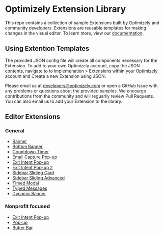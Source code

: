 # Optimizely Extension Library

This repo contains a collection of sample Extensions built by Optimizely and community developers. Extensions are reusable templates for making changes in the visual editor. To learn more, view our [documentation](https://developers.optimizely.com/x/extensions/).

## Using Extention Templates

The provided JSON config file will create all components necessary for the Extension. To add to your own Optimizely account, copy the JSON contents, navigate to to Implemenation > Extensions within your Optimizely account and Create a new Extension using JSON.

Please email us at developers@optimizely.com or open a GitHub Issue with any problems or questions about the provided samples. We encourge contributions from the community and will reguarlly review Pull Requests. You can also email us to add your Extension to the library.

## Editor Extensions

### General

* [Banner](https://github.com/optimizely/extension-library/tree/master/Editor%20Extensions/Banner)
* [Bottom Banner](https://github.com/optimizely/extension-library/tree/master/Editor%20Extensions/Bottom%20Banner)
* [Countdown Timer](https://github.com/optimizely/extension-library/tree/master/Editor%20Extensions/Countdown%20Timer)
* [Email Capture Pop-up](https://github.com/optimizely/extension-library/tree/master/Editor%20Extensions/Email%20Capture%20Pop-up)
* [Exit Intent Pop-up](https://github.com/optimizely/extension-library/tree/master/Editor%20Extensions/Exit%20Intent%20Pop-up)
* [Exit Intent Pop-up 2](https://github.com/optimizely/extension-library/tree/master/Editor%20Extensions/Exit%20Intent%20Pop-up%202)
* [Sidebar Sliding Card](https://github.com/optimizely/extension-library/tree/master/Editor%20Extensions/Sidebar%20Sliding%20Card)
* [Sidebar Sliding Advanced](https://github.com/optimizely/extension-library/tree/master/Editor%20Extensions/Sliding%20Card%20Advanced)
* [Timed Modal](https://github.com/optimizely/extension-library/tree/master/Timed%20Modal)
* [Typed Messages](https://github.com/optimizely/extension-library/tree/master/Editor%20Extensions/Typed%20Messages)
* [Dynamic Banner](https://github.com/optimizely/extension-library/tree/master/Editor%20Extensions/Dynamic%20Banner)

### Nonprofit focused
* [Exit Intent Pop-up](https://optimizely.github.io/jess/extensions/exit-popup.html)
* [Pop-up](https://optimizely.github.io/jess/extensions/popup.html)
* [Butter Bar](https://optimizely.github.io/jess/extensions/butterbar.html)
